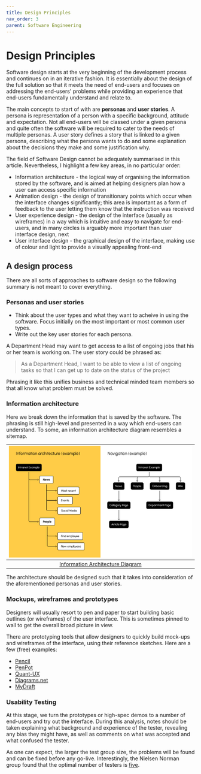 ```yaml
---
title: Design Principles
nav_order: 3
parent: Software Engineering
---
```


# Design Principles

Software design starts at the very beginning of the development process and continues on in an iterative fashion. It is essentially about the design of the full solution so that it meets the need of end-users and focuses on addressing the end-users' problems while providing an experience that end-users fundamentally understand and relate to.

The main concepts to start of with are __personas__ and __user stories__. A persona is representation of a person with a specific background, attitude and expectation. Not all end-users will be classed under a given persona and quite often the software will be required to cater to the needs of multiple personas. A user story defines a story that is linked to a given persona, describing what the persona wants to do and some explanation about the decisions they make and some justification why.

The field of Software Design cannot be adequately summarised in this article. Nevertheless, I highlight a few key areas, in no particular order:

+ Information architecture -  the logical way of organising the information stored by the software, and is aimed at helping designers plan how a user can access specific information
+ Animation design - the design of transitionary points which occur when the interface changes significantly; this area is important as a form of feedback to the user letting them know that the instruction was received
+ User experience design - the design of the interface (usually as wireframes) in a way which is intuitive and easy to navigate for end-users, and in many circles is arguably more important than user interface design, next
+ User interface design - the graphical design of the interface, making use of colour and light to provide a visually appealing front-end

## A design process

There are all sorts of approaches to software design so the following summary is not meant to cover everything.

### Personas and user stories

+ Think about the user types and what they want to acheive in using the software. Focus initially on the most important or most common user types.
+ Write out the key user stories for each persona.

A Department Head may want to get access to a list of ongoing jobs that his or her team is working on. The user story could be phrased as:

> As a Department Head, I want to be able to view a list of ongoing tasks so that I can get up to date on the status of the project

Phrasing it like this unifies business and technical minded team members so that all know what problem must be solved.

### Information architecture

Here we break down the information that is saved by the software. The phrasing is still high-level and presented in a way which end-users can understand. To some, an information architecture diagram resembles a sitemap.

|![Information Architecture Diagram](./images/info_architecture.png)|
|:--:|
|[Information Architecture Diagram](https://uxdesign.cc/information-architecture-how-to-make-it-worth-your-time-money-6ae71c0f8674)|

The architecture should be designed such that it takes into consideration of the aforementioned personas and user stories.

### Mockups, wireframes and prototypes

Designers will usually resort to pen and paper to start building basic outlines (or wireframes) of the user interface. This is sometimes pinned to wall to get the overall broad picture in view.

There are prototyping tools that allow designers to quickly build mock-ups and wireframes of the interface, using their reference sketches. Here are a few (free) examples:

+ [Pencil](https://pencil.evolus.vn/)
+ [PenPot](https://penpot.app/)
+ [Quant-UX](https://www.quant-ux.com/)
+ [Diagrams.net](https://app.diagrams.net/)
+ [MyDraft](https://mydraft.cc/)

### Usability Testing

At this stage, we turn the prototypes or high-spec demos to a number of end-users and try out the interface. During this analysis, notes should be taken explaining what background and experience of the tester, revealing any bias they might have, as well as comments on what was accepted and what confused the tester.

As one can expect, the larger the test group size, the problems will be found and can be fixed before any go-live. Interestingly, the Nielsen Norman group found that the optimal number of testers is [five](https://www.nngroup.com/articles/why-you-only-need-to-test-with-5-users/).
